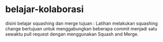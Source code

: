 # belajar-kolaborasi

disini belajar squashing dan merge
tujuan : Latihan melakukan squashing change bertujuan untuk menggabungkan beberapa commit menjadi satu sewaktu pull request dengan menggunakan Squash and Merge. 

